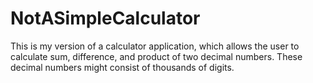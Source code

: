 # NotASimpleCalculator
This is my version of a calculator application, which allows the user to calculate sum, difference, and product of two decimal numbers. These decimal numbers might consist of thousands of digits.
